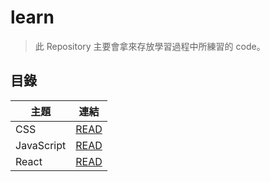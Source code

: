 # learn

> 此 Repository 主要會拿來存放學習過程中所練習的 code。

## 目錄

| 主題       | 連結                |
|------------|---------------------|
| CSS        | [READ](CSS/)        |
| JavaScript | [READ](javascript/) |
| React      | [READ](React/)      |
